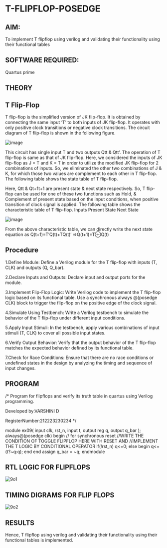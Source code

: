 # T-FLIPFLOP-POSEDGE

## AIM:

To implement  T flipflop using verilog and validating their functionality using their functional tables

## SOFTWARE REQUIRED:

Quartus prime

## THEORY

## T Flip-Flop

T flip-flop is the simplified version of JK flip-flop. It is obtained by connecting the same input ‘T’ to both inputs of JK flip-flop. It operates with only positive clock transitions or negative clock transitions. The circuit diagram of T flip-flop is shown in the following figure.

![image](https://github.com/naavaneetha/T-FLIPFLOP-POSEDGE/assets/154305477/458a68fe-2d08-4a9d-ac4f-7ae0480ce0bd)

 
This circuit has single input T and two outputs Qtt & Qtt’. The operation of T flip-flop is same as that of JK flip-flop. Here, we considered the inputs of JK flip-flop as J = T and K = T in order to utilize the modified JK flip-flop for 2 combinations of inputs. So, we eliminated the other two combinations of J & K, for which those two values are complement to each other in T flip-flop. The following table shows the state table of T flip-flop.

Here, Qtt & Qt+1t+1 are present state & next state respectively. So, T flip-flop can be used for one of these two functions such as Hold, & Complement of present state based on the input conditions, when positive transition of clock signal is applied. The following table shows the characteristic table of T flip-flop. Inputs Present State Next State

![image](https://github.com/naavaneetha/T-FLIPFLOP-POSEDGE/assets/154305477/cdd7fb32-539f-4b66-bb8d-f305a153c886)

 
From the above characteristic table, we can directly write the next state equation as Q(t+1)=T′Q(t)+TQ(t)′ ⇒Q(t+1)=T⊕Q(t)

## Procedure

1.Define Module: Define a Verilog module for the T flip-flop with inputs (T, CLK) and outputs (Q, Q_bar).

2.Declare Inputs and Outputs: Declare input and output ports for the module.

3.Implement Flip-Flop Logic: Write Verilog code to implement the T flip-flop logic based on its functional table. Use a synchronous always @(posedge CLK) block to trigger the flip-flop on the positive edge of the clock signal.

4.Simulate Using Testbench: Write a Verilog testbench to simulate the behavior of the T flip-flop under different input conditions.

5.Apply Input Stimuli: In the testbench, apply various combinations of input stimuli (T, CLK) to cover all possible input states.

6.Verify Output Behavior: Verify that the output behavior of the T flip-flop matches the expected behavior defined by its functional table.

7.Check for Race Conditions: Ensure that there are no race conditions or undefined states in the design by analyzing the timing and sequence of input changes.


## PROGRAM

/* Program for flipflops and verify its truth table in quartus using Verilog programming.

 Developed by:VARSHINI D
 
 RegisterNumber:212223230234
*/

module ex09( input clk, rst_n, input t, 
output reg q, 
output q_bar 
); 
always@(posedge clk) 
begin // for synchronous reset 
 //WRITE THE CONDITION OF TOGGLE FLIPFLOP HERE WITH RESET AND 
 //IMPLEMENT THE T LOGIC BY CONDITIONAL OPERATOR 
if(!rst_n) 
q<=0; 
else 
begin 
q<=(t?~q:q); 
end 
end 
assign q_bar = ~q; 
endmodule



## RTL LOGIC FOR FLIPFLOPS

![9o1](https://github.com/varshinidevaraju/T-FLIPFLOP-POSEDGE/assets/144870750/dc29a6b9-a93a-47bd-bd1a-27980e3f1c15)


## TIMING DIGRAMS FOR FLIP FLOPS

![9o2](https://github.com/varshinidevaraju/T-FLIPFLOP-POSEDGE/assets/144870750/55aa3b5c-6ad9-4a59-ab66-d368233190ee)


## RESULTS

Hence, T flipflop using verilog and validating their functionality using their functional tables is implemented.
